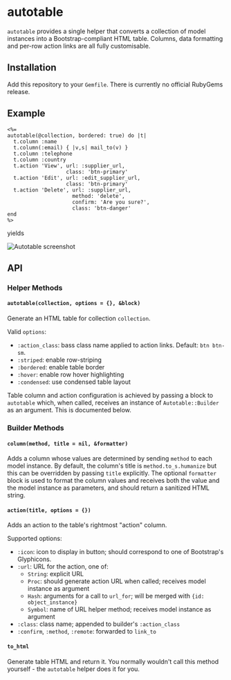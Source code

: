 # autotable

`autotable` provides a single helper that converts a collection of model instances into a Bootstrap-compliant HTML table. Columns, data formatting and per-row action links are all fully customisable.

## Installation

Add this repository to your `Gemfile`. There is currently no official RubyGems release.

## Example

    <%=
    autotable(@collection, bordered: true) do |t|
      t.column :name
      t.column(:email) { |v,s| mail_to(v) }
      t.column :telephone
      t.column :country
      t.action 'View', url: :supplier_url,
                       class: 'btn-primary'
      t.action 'Edit', url: :edit_supplier_url,
                       class: 'btn-primary'
      t.action 'Delete', url: :supplier_url,
                         method: 'delete',
                         confirm: 'Are you sure?',
                         class: 'btn-danger'
    end
    %>

yields

![Autotable screenshot](https://raw.github.com/jaz303/autotable/master/screenshot.png)

## API

### Helper Methods

#### `autotable(collection, options = {}, &block)`

Generate an HTML table for collection `collection`.

Valid `options`:

  - `:action_class`: bass class name applied to action links. Default: `btn btn-sm`.
  - `:striped`: enable row-striping
  - `:bordered`: enable table border
  - `:hover`: enable row hover highlighting
  - `:condensed`: use condensed table layout

Table column and action configuration is achieved by passing a block to `autotable` which, when called, receives an instance of `Autotable::Builder` as an argument. This is documented below.

### Builder Methods

#### `column(method, title = nil, &formatter)`

Adds a column whose values are determined by sending `method` to each model instance. By default, the column's title is `method.to_s.humanize` but this can be overridden by passing `title` explicitly. The optional `formatter` block is used to format the column values and receives both the value and the model instance as parameters, and should return a sanitized HTML string.

#### `action(title, options = {})`

Adds an action to the table's rightmost "action" column.

Supported options:

  - `:icon`: icon to display in button; should correspond to one of Bootstrap's Glyphicons.
  - `:url`: URL for the action, one of:
    - `String`: explicit URL
    - `Proc`: should generate action URL when called; receives model instance as argument
    - `Hash`: arguments for a call to `url_for`; will be merged with `{id: object_instance}`
    - `Symbol`: name of URL helper method; receives model instance as argument
  - `:class`: class name; appended to builder's `:action_class`
  - `:confirm`, `:method`, `:remote`: forwarded to `link_to`

#### `to_html`

Generate table HTML and return it. You normally wouldn't call this method yourself - the `autotable` helper does it for you.